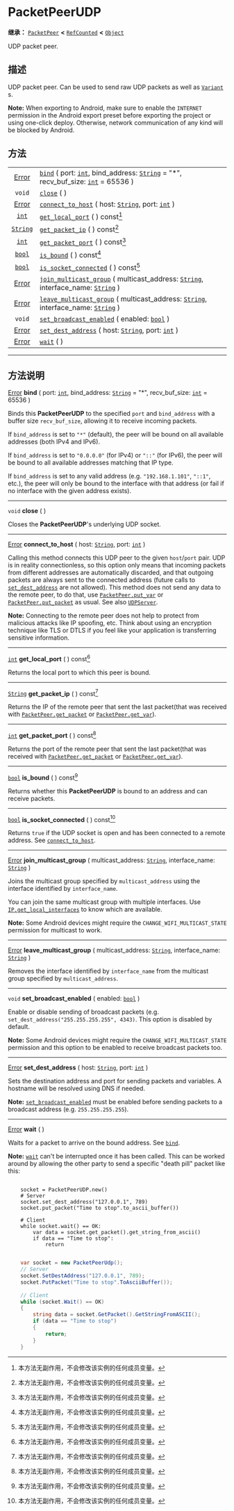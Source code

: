 <!-- ⚠ 请勿编辑本文件 ⚠ -->
<!-- 本文档使用脚本从 WeDot 引擎源码仓库生成。 -->
<!-- 生成脚本：https://github.com/WeDot-Engine/WeDot/tree/4.3/doc/tools/make_md.py； -->
<!-- 原文件：https://github.com/WeDot-Engine/WeDot/tree/4.3/doc/classes/PacketPeerUDP.xml。 -->

<div id="_class_packetpeerudp"></div>

# PacketPeerUDP

**继承：** [`PacketPeer`](class_packetpeer.md) **<** [`RefCounted`](class_refcounted.md) **<** [`Object`](class_object.md)

UDP packet peer.

## 描述

UDP packet peer. Can be used to send raw UDP packets as well as [`Variant`](class_variant.md) s.

 **Note:** When exporting to Android, make sure to enable the `INTERNET` permission in the Android export preset before exporting the project or using one-click deploy. Otherwise, network communication of any kind will be blocked by Android.

## 方法

|||
|:-:|:--|
| [Error](#enum_@globalscope_error) | [`bind`](#class_packetpeerudp_method_bind) ( port: [`int`](class_int.md), bind_address: [`String`](class_string.md) = "*", recv_buf_size: [`int`](class_int.md) = 65536 )    |
| `void`                            | [`close`](#class_packetpeerudp_method_close) ( )                                                                                                                             |
| [Error](#enum_@globalscope_error) | [`connect_to_host`](#class_packetpeerudp_method_connect_to_host) ( host: [`String`](class_string.md), port: [`int`](class_int.md) )                                          |
| [`int`](class_int.md)             | [`get_local_port`](#class_packetpeerudp_method_get_local_port) ( ) const[^const]                                                                                             |
| [`String`](class_string.md)       | [`get_packet_ip`](#class_packetpeerudp_method_get_packet_ip) ( ) const[^const]                                                                                               |
| [`int`](class_int.md)             | [`get_packet_port`](#class_packetpeerudp_method_get_packet_port) ( ) const[^const]                                                                                           |
| [`bool`](class_bool.md)           | [`is_bound`](#class_packetpeerudp_method_is_bound) ( ) const[^const]                                                                                                         |
| [`bool`](class_bool.md)           | [`is_socket_connected`](#class_packetpeerudp_method_is_socket_connected) ( ) const[^const]                                                                                   |
| [Error](#enum_@globalscope_error) | [`join_multicast_group`](#class_packetpeerudp_method_join_multicast_group) ( multicast_address: [`String`](class_string.md), interface_name: [`String`](class_string.md) )   |
| [Error](#enum_@globalscope_error) | [`leave_multicast_group`](#class_packetpeerudp_method_leave_multicast_group) ( multicast_address: [`String`](class_string.md), interface_name: [`String`](class_string.md) ) |
| `void`                            | [`set_broadcast_enabled`](#class_packetpeerudp_method_set_broadcast_enabled) ( enabled: [`bool`](class_bool.md) )                                                            |
| [Error](#enum_@globalscope_error) | [`set_dest_address`](#class_packetpeerudp_method_set_dest_address) ( host: [`String`](class_string.md), port: [`int`](class_int.md) )                                        |
| [Error](#enum_@globalscope_error) | [`wait`](#class_packetpeerudp_method_wait) ( )                                                                                                                               |

<!-- rst-class:: classref-section-separator -->

---

## 方法说明

<div id="_class_packetpeerudp_method_bind"></div>

[Error](#enum_@globalscope_error) **bind** ( port: [`int`](class_int.md), bind_address: [`String`](class_string.md) = "*", recv_buf_size: [`int`](class_int.md) = 65536 )<div id="class_packetpeerudp_method_bind"></div>

Binds this **PacketPeerUDP** to the specified `port` and `bind_address` with a buffer size `recv_buf_size`, allowing it to receive incoming packets.

If `bind_address` is set to `"*"` (default), the peer will be bound on all available addresses (both IPv4 and IPv6).

If `bind_address` is set to `"0.0.0.0"` (for IPv4) or `"::"` (for IPv6), the peer will be bound to all available addresses matching that IP type.

If `bind_address` is set to any valid address (e.g. `"192.168.1.101"`, `"::1"`, etc.), the peer will only be bound to the interface with that address (or fail if no interface with the given address exists).

<!-- rst-class:: classref-item-separator -->

---

<div id="_class_packetpeerudp_method_close"></div>

`void` **close** ( )<div id="class_packetpeerudp_method_close"></div>

Closes the **PacketPeerUDP**'s underlying UDP socket.

<!-- rst-class:: classref-item-separator -->

---

<div id="_class_packetpeerudp_method_connect_to_host"></div>

[Error](#enum_@globalscope_error) **connect_to_host** ( host: [`String`](class_string.md), port: [`int`](class_int.md) )<div id="class_packetpeerudp_method_connect_to_host"></div>

Calling this method connects this UDP peer to the given `host`/`port` pair. UDP is in reality connectionless, so this option only means that incoming packets from different addresses are automatically discarded, and that outgoing packets are always sent to the connected address (future calls to [`set_dest_address`](#class_packetpeerudp_method_set_dest_address) are not allowed). This method does not send any data to the remote peer, to do that, use [`PacketPeer.put_var`](#class_packetpeer_method_put_var) or [`PacketPeer.put_packet`](#class_packetpeer_method_put_packet) as usual. See also [`UDPServer`](class_udpserver.md).

 **Note:** Connecting to the remote peer does not help to protect from malicious attacks like IP spoofing, etc. Think about using an encryption technique like TLS or DTLS if you feel like your application is transferring sensitive information.

<!-- rst-class:: classref-item-separator -->

---

<div id="_class_packetpeerudp_method_get_local_port"></div>

[`int`](class_int.md) **get_local_port** ( ) const[^const]<div id="class_packetpeerudp_method_get_local_port"></div>

Returns the local port to which this peer is bound.

<!-- rst-class:: classref-item-separator -->

---

<div id="_class_packetpeerudp_method_get_packet_ip"></div>

[`String`](class_string.md) **get_packet_ip** ( ) const[^const]<div id="class_packetpeerudp_method_get_packet_ip"></div>

Returns the IP of the remote peer that sent the last packet(that was received with [`PacketPeer.get_packet`](#class_packetpeer_method_get_packet) or [`PacketPeer.get_var`](#class_packetpeer_method_get_var)).

<!-- rst-class:: classref-item-separator -->

---

<div id="_class_packetpeerudp_method_get_packet_port"></div>

[`int`](class_int.md) **get_packet_port** ( ) const[^const]<div id="class_packetpeerudp_method_get_packet_port"></div>

Returns the port of the remote peer that sent the last packet(that was received with [`PacketPeer.get_packet`](#class_packetpeer_method_get_packet) or [`PacketPeer.get_var`](#class_packetpeer_method_get_var)).

<!-- rst-class:: classref-item-separator -->

---

<div id="_class_packetpeerudp_method_is_bound"></div>

[`bool`](class_bool.md) **is_bound** ( ) const[^const]<div id="class_packetpeerudp_method_is_bound"></div>

Returns whether this **PacketPeerUDP** is bound to an address and can receive packets.

<!-- rst-class:: classref-item-separator -->

---

<div id="_class_packetpeerudp_method_is_socket_connected"></div>

[`bool`](class_bool.md) **is_socket_connected** ( ) const[^const]<div id="class_packetpeerudp_method_is_socket_connected"></div>

Returns `true` if the UDP socket is open and has been connected to a remote address. See [`connect_to_host`](#class_packetpeerudp_method_connect_to_host).

<!-- rst-class:: classref-item-separator -->

---

<div id="_class_packetpeerudp_method_join_multicast_group"></div>

[Error](#enum_@globalscope_error) **join_multicast_group** ( multicast_address: [`String`](class_string.md), interface_name: [`String`](class_string.md) )<div id="class_packetpeerudp_method_join_multicast_group"></div>

Joins the multicast group specified by `multicast_address` using the interface identified by `interface_name`.

You can join the same multicast group with multiple interfaces. Use [`IP.get_local_interfaces`](#class_ip_method_get_local_interfaces) to know which are available.

 **Note:** Some Android devices might require the `CHANGE_WIFI_MULTICAST_STATE` permission for multicast to work.

<!-- rst-class:: classref-item-separator -->

---

<div id="_class_packetpeerudp_method_leave_multicast_group"></div>

[Error](#enum_@globalscope_error) **leave_multicast_group** ( multicast_address: [`String`](class_string.md), interface_name: [`String`](class_string.md) )<div id="class_packetpeerudp_method_leave_multicast_group"></div>

Removes the interface identified by `interface_name` from the multicast group specified by `multicast_address`.

<!-- rst-class:: classref-item-separator -->

---

<div id="_class_packetpeerudp_method_set_broadcast_enabled"></div>

`void` **set_broadcast_enabled** ( enabled: [`bool`](class_bool.md) )<div id="class_packetpeerudp_method_set_broadcast_enabled"></div>

Enable or disable sending of broadcast packets (e.g. `set_dest_address("255.255.255.255", 4343)`. This option is disabled by default.

 **Note:** Some Android devices might require the `CHANGE_WIFI_MULTICAST_STATE` permission and this option to be enabled to receive broadcast packets too.

<!-- rst-class:: classref-item-separator -->

---

<div id="_class_packetpeerudp_method_set_dest_address"></div>

[Error](#enum_@globalscope_error) **set_dest_address** ( host: [`String`](class_string.md), port: [`int`](class_int.md) )<div id="class_packetpeerudp_method_set_dest_address"></div>

Sets the destination address and port for sending packets and variables. A hostname will be resolved using DNS if needed.

 **Note:** [`set_broadcast_enabled`](#class_packetpeerudp_method_set_broadcast_enabled) must be enabled before sending packets to a broadcast address (e.g. `255.255.255.255`).

<!-- rst-class:: classref-item-separator -->

---

<div id="_class_packetpeerudp_method_wait"></div>

[Error](#enum_@globalscope_error) **wait** ( )<div id="class_packetpeerudp_method_wait"></div>

Waits for a packet to arrive on the bound address. See [`bind`](#class_packetpeerudp_method_bind).

 **Note:** [`wait`](#class_packetpeerudp_method_wait) can't be interrupted once it has been called. This can be worked around by allowing the other party to send a specific "death pill" packet like this:



```gdscript

    socket = PacketPeerUDP.new()
    # Server
    socket.set_dest_address("127.0.0.1", 789)
    socket.put_packet("Time to stop".to_ascii_buffer())
    
    # Client
    while socket.wait() == OK:
        var data = socket.get_packet().get_string_from_ascii()
        if data == "Time to stop":
            return
```

```csharp

    var socket = new PacketPeerUdp();
    // Server
    socket.SetDestAddress("127.0.0.1", 789);
    socket.PutPacket("Time to stop".ToAsciiBuffer());
    
    // Client
    while (socket.Wait() == OK)
    {
        string data = socket.GetPacket().GetStringFromASCII();
        if (data == "Time to stop")
        {
            return;
        }
    }
```







[^virtual]: 本方法通常需要用户覆盖才能生效。
[^const]: 本方法无副作用，不会修改该实例的任何成员变量。
[^vararg]: 本方法除了能接受在此处描述的参数外，还能够继续接受任意数量的参数。
[^constructor]: 本方法用于构造某个类型。
[^static]: 调用本方法无需实例，可直接使用类名进行调用。
[^operator]: 本方法描述的是使用本类型作为左操作数的有效运算符。
[^bitfield]: 这个值是由下列位标志构成位掩码的整数。
[^void]: 无返回值。
